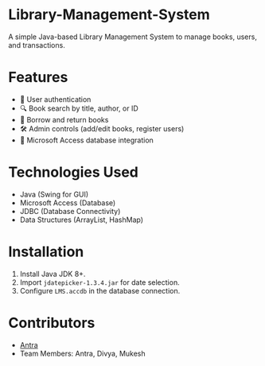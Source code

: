 # Library-Management-System
A simple Java-based Library Management System to manage books, users, and transactions.

# Features
- 📌 User authentication
- 🔍 Book search by title, author, or ID
- 📖 Borrow and return books
- 🛠️ Admin controls (add/edit books, register users)
- 💾 Microsoft Access database integration

# Technologies Used
- Java (Swing for GUI)
- Microsoft Access (Database)
- JDBC (Database Connectivity)
- Data Structures (ArrayList, HashMap)

# Installation
1. Install Java JDK 8+.
2. Import `jdatepicker-1.3.4.jar` for date selection.
3. Configure `LMS.accdb` in the database connection.

# Contributors
- [Antra](https://github.com/antra-dodeja)
- Team Members: Antra, Divya, Mukesh


